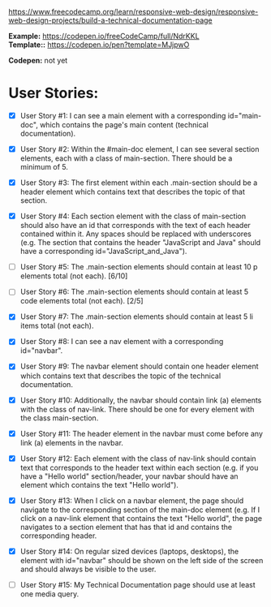 https://www.freecodecamp.org/learn/responsive-web-design/responsive-web-design-projects/build-a-technical-documentation-page

**Example:** https://codepen.io/freeCodeCamp/full/NdrKKL  
**Template::** https://codepen.io/pen?template=MJjpwO

**Codepen:** not yet


# User Stories: 
+ [x] User Story #1: I can see a main element with a corresponding id="main-doc", which contains the page's main content (technical documentation).

+ [x] User Story #2: Within the #main-doc element, I can see several section elements, each with a class of main-section. There should be a minimum of 5.

+ [x] User Story #3: The first element within each .main-section should be a header element which contains text that describes the topic of that section.

+ [x] User Story #4: Each section element with the class of main-section should also have an id that corresponds with the text of each header contained within it. Any spaces should be replaced with underscores (e.g. The section that contains the header "JavaScript and Java" should have a corresponding id="JavaScript_and_Java").

+ [ ] User Story #5: The .main-section elements should contain at least 10 p elements total (not each). [6/10]

+ [ ] User Story #6: The .main-section elements should contain at least 5 code elements total (not each). [2/5]

+ [x] User Story #7: The .main-section elements should contain at least 5 li items total (not each).

+ [x] User Story #8: I can see a nav element with a corresponding id="navbar".

+ [x] User Story #9: The navbar element should contain one header element which contains text that describes the topic of the technical documentation.

+ [x] User Story #10: Additionally, the navbar should contain link (a) elements with the class of nav-link. There should be one for every element with the class main-section.

+ [x] User Story #11: The header element in the navbar must come before any link (a) elements in the navbar.

+ [x] User Story #12: Each element with the class of nav-link should contain text that corresponds to the header text within each section (e.g. if you have a "Hello world" section/header, your navbar should have an element which contains the text "Hello world").

+ [x] User Story #13: When I click on a navbar element, the page should navigate to the corresponding section of the main-doc element (e.g. If I click on a nav-link element that contains the text "Hello world", the page navigates to a section element that has that id and contains the corresponding header.

+ [x] User Story #14: On regular sized devices (laptops, desktops), the element with id="navbar" should be shown on the left side of the screen and should always be visible to the user.

+ [ ] User Story #15: My Technical Documentation page should use at least one media query.